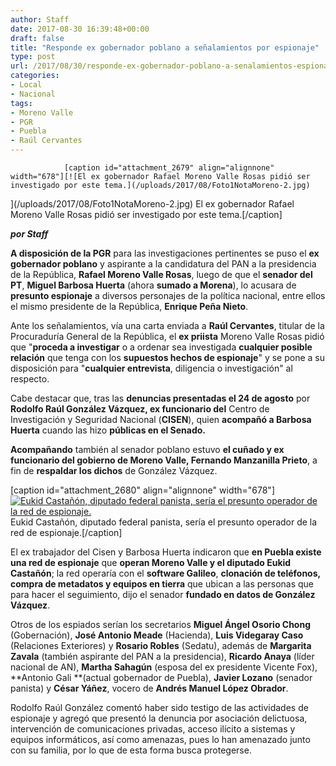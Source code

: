 ```yaml
---
author: Staff
date: 2017-08-30 16:39:48+00:00
draft: false
title: "Responde ex gobernador poblano a señalamientos por espionaje"
type: post
url: /2017/08/30/responde-ex-gobernador-poblano-a-senalamientos-espionaje/
categories:
- Local
- Nacional
tags:
- Moreno Valle
- PGR
- Puebla
- Raúl Cervantes
---
```



				[caption id="attachment_2679" align="alignnone" width="678"][![El ex gobernador Rafael Moreno Valle Rosas pidió ser investigado por este tema.](/uploads/2017/08/Foto1NotaMoreno-2.jpg)
](/uploads/2017/08/Foto1NotaMoreno-2.jpg) El ex gobernador Rafael Moreno Valle Rosas pidió ser investigado por este tema.[/caption]

_**por Staff**_

**A disposición de la PGR** para las investigaciones pertinentes se puso el **ex gobernador poblano** y aspirante a la candidatura del PAN a la presidencia de la República, **Rafael Moreno Valle Rosas**, luego de que el **senador del PT**, **Miguel Barbosa Huerta** (ahora **sumado a Morena**), lo acusara de **presunto espionaje** a diversos personajes de la política nacional, entre ellos el mismo presidente de la República, **Enrique Peña Nieto**.

Ante los señalamientos, vía una carta enviada a **Raúl Cervantes**, titular de la Procuraduría General de la República, el **ex priista** Moreno Valle Rosas pidió que "**proceda a investigar** o a ordenar sea investigada **cualquier posible relación** que tenga con los **supuestos hechos de espionaje**" y se pone a su disposición para "**cualquier entrevista**, diligencia o investigación" al respecto.

Cabe destacar que, tras las **denuncias presentadas el 24 de agosto** por **Rodolfo Raúl González Vázquez, ex funcionario del** Centro de Investigación y Seguridad Nacional (**CISEN**), quien **acompañó a Barbosa Huerta** cuando las hizo **públicas en el Senado.**

**Acompañando** también al senador poblano estuvo **el cuñado y ex funcionario del gobierno de Moreno Valle, Fernando Manzanilla Prieto**, a fin de **respaldar los dichos** de González Vázquez.

[caption id="attachment_2680" align="alignnone" width="678"][![Eukid Castañón, diputado federal panista, sería el presunto operador de la red de espionaje.](/uploads/2017/08/Foto2NotaMoreno-2.jpg)
](/uploads/2017/08/Foto2NotaMoreno-2.jpg) Eukid Castañón, diputado federal panista, sería el presunto operador de la red de espionaje.[/caption]

El ex trabajador del Cisen y Barbosa Huerta indicaron que **en Puebla existe una red de espionaje** que **operan Moreno Valle y el diputado Eukid Castañón**; la red operaría con el **software Galileo**, **clonación de teléfonos, compra de metadatos y equipos en tierra** que ubican a las personas que para hacer el seguimiento, dijo el senador **fundado en datos de González Vázquez**.

Otros de los espiados serían los secretarios **Miguel Ángel Osorio Chong** (Gobernación), **José Antonio Meade** (Hacienda), **Luis Videgaray Caso** (Relaciones Exteriores) y **Rosario Robles** (Sedatu), además de **Margarita Zavala** (también aspirante del PAN a la presidencia), **Ricardo Anaya** (líder nacional de AN), **Martha Sahagún** (esposa del ex presidente Vicente Fox), **Antonio Gali **(actual gobernador de Puebla), **Javier Lozano** (senador panista) y **César Yáñez**, vocero de **Andrés Manuel López Obrador**.

Rodolfo Raúl González comentó haber sido testigo de las actividades de espionaje y agregó que presentó la denuncia por asociación delictuosa, intervención de comunicaciones privadas, acceso ilícito a sistemas y equipos informáticos, así como amenazas, pues lo han amenazado junto con su familia, por lo que de esta forma busca protegerse.		
